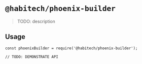 # `@habitech/phoenix-builder`

> TODO: description

## Usage

```
const phoenixBuilder = require('@habitech/phoenix-builder');

// TODO: DEMONSTRATE API
```
